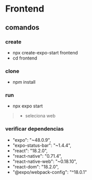 # Frontend

## comandos
### create
- npx create-expo-start frontend
- cd frontend

### clone
- npm install
  
### run
- npx expo start
> - seleciona web

### verificar dependencias
- "expo": "~48.0.9",
- "expo-status-bar": "~1.4.4",
- "react": "18.2.0",
- "react-native": "0.71.4",
- "react-native-web": "~0.18.10",
- "react-dom": "18.2.0",
- "@expo/webpack-config": "^18.0.1"